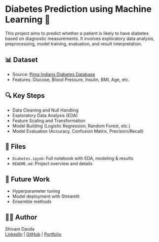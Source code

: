 # Diabetes Prediction using Machine Learning 🧠

This project aims to predict whether a patient is likely to have diabetes based on diagnostic measurements. It involves exploratory data analysis, preprocessing, model training, evaluation, and result interpretation.

## 📊 Dataset
- Source: [Pima Indians Diabetes Database](https://www.kaggle.com/datasets/uciml/pima-indians-diabetes-database)
- Features: Glucose, Blood Pressure, Insulin, BMI, Age, etc.

## 🔍 Key Steps
- Data Cleaning and Null Handling
- Exploratory Data Analysis (EDA)
- Feature Scaling and Transformation
- Model Building (Logistic Regression, Random Forest, etc.)
- Model Evaluation (Accuracy, Confusion Matrix, Precision/Recall)

## 📁 Files
- `Diabetes.ipynb`: Full notebook with EDA, modeling & results
- `README.md`: Project overview and details

## 📌 Future Work
- Hyperparameter tuning
- Model deployment with Streamlit
- Ensemble methods

## 🧑‍💻 Author
Shivam Davda  
[LinkedIn](https://www.linkedin.com/in/shivamdavda/) | [GitHub](https://github.com/ShivamDavda) | [Portfolio](https://shivam9494.netlify.app/)

